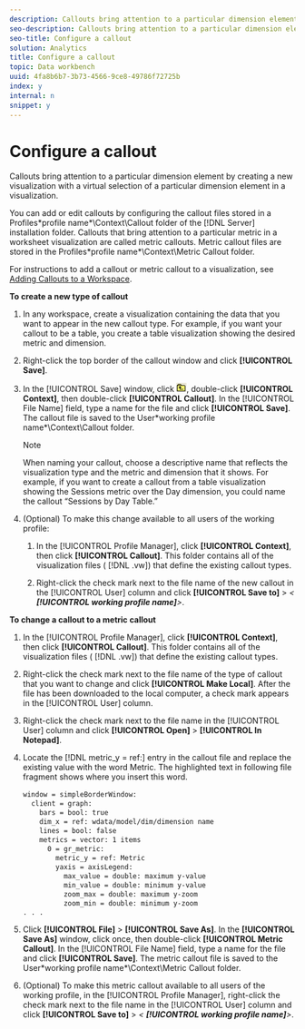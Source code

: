 ```yaml
---
description: Callouts bring attention to a particular dimension element by creating a new visualization with a virtual selection of a particular dimension element in a visualization.
seo-description: Callouts bring attention to a particular dimension element by creating a new visualization with a virtual selection of a particular dimension element in a visualization.
seo-title: Configure a callout
solution: Analytics
title: Configure a callout
topic: Data workbench
uuid: 4fa8b6b7-3b73-4566-9ce8-49786f72725b
index: y
internal: n
snippet: y
---
```


# Configure a callout

Callouts bring attention to a particular dimension element by creating a new visualization with a virtual selection of a particular dimension element in a visualization.

 You can add or edit callouts by configuring the callout files stored in a Profiles\*profile name*\Context\Callout folder of the [!DNL Server] installation folder. Callouts that bring attention to a particular metric in a worksheet visualization are called metric callouts. Metric callout files are stored in the Profiles\*profile name*\Context\Metric Callout folder.

For instructions to add a callout or metric callout to a visualization, see [Adding Callouts to a Workspace](../../data-workbench-client/c-vis/c-call-wkspc.md#concept_212B09E763044D938987B4A9C658ADC0).

**To create a new type of callout**

1. In any workspace, create a visualization containing the data that you want to appear in the new callout type. For example, if you want your callout to be a table, you create a table visualization showing the desired metric and dimension. 
1. Right-click the top border of the callout window and click **[!UICONTROL Save]**. 
1. In the [!UICONTROL Save] window, click  ![](assets/btn_folder_up.png), double-click **[!UICONTROL Context]**, then double-click **[!UICONTROL Callout]**. In the [!UICONTROL File Name] field, type a name for the file and click **[!UICONTROL Save]**. The callout file is saved to the User\*working profile name*\Context\Callout folder.

   >[!NOTE]
   >
   >When naming your callout, choose a descriptive name that reflects the visualization type and the metric and dimension that it shows. For example, if you want to create a callout from a table visualization showing the Sessions metric over the Day dimension, you could name the callout “Sessions by Day Table.”

1. (Optional) To make this change available to all users of the working profile:

    1. In the [!UICONTROL Profile Manager], click **[!UICONTROL Context]**, then click **[!UICONTROL Callout]**. This folder contains all of the visualization files ( [!DNL .vw]) that define the existing callout types. 
    
    1. Right-click the check mark next to the file name of the new callout in the [!UICONTROL User] column and click **[!UICONTROL Save to]** > *< **[!UICONTROL working profile name]**>*.

**To change a callout to a metric callout**

1. In the [!UICONTROL Profile Manager], click **[!UICONTROL Context]**, then click **[!UICONTROL Callout]**. This folder contains all of the visualization files ( [!DNL .vw]) that define the existing callout types. 

1. Right-click the check mark next to the file name of the type of callout that you want to change and click **[!UICONTROL Make Local]**. After the file has been downloaded to the local computer, a check mark appears in the [!UICONTROL User] column. 

1. Right-click the check mark next to the file name in the [!UICONTROL User] column and click **[!UICONTROL Open]** > **[!UICONTROL In Notepad]**. 

1. Locate the [!DNL metric_y = ref:] entry in the callout file and replace the existing value with the word Metric. The highlighted text in following file fragment shows where you insert this word. 

   ```
   window = simpleBorderWindow: 
     client = graph: 
       bars = bool: true
       dim_x = ref: wdata/model/dim/dimension name
       lines = bool: false
       metrics = vector: 1 items
         0 = gr_metric: 
           metric_y = ref: Metric
           yaxis = axisLegend: 
             max_value = double: maximum y-value
             min_value = double: minimum y-value
             zoom_max = double: maximum y-zoom
             zoom_min = double: minimum y-zoom
   . . . 
   ```

1. Click **[!UICONTROL File]** > **[!UICONTROL Save As]**. In the **[!UICONTROL Save As]** window, click once, then double-click **[!UICONTROL Metric Callout]**. In the [!UICONTROL File Name] field, type a name for the file and click **[!UICONTROL Save]**. The metric callout file is saved to the User\*working profile name*\Context\Metric Callout folder. 

1. (Optional) To make this metric callout available to all users of the working profile, in the [!UICONTROL Profile Manager], right-click the check mark next to the file name in the [!UICONTROL User] column and click **[!UICONTROL Save to]** > *< **[!UICONTROL working profile name]**>*.

